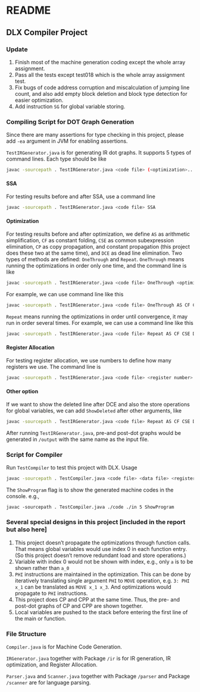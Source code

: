 # README

## DLX Compiler Project

### Update

1. Finish most of the machine generation coding except the whole array assignment.
2. Pass all the tests except test018 which is the whole array assignment test.
3. Fix bugs of code address corruption and miscalculation of jumping line count, and also add empty block deletion and block type detection for easier optimization.
4.  Add instruction `SG` for global variable storing.



### Compiling Script for DOT Graph Generation

Since there are many assertions for type checking in this project, please add `-ea` argument in JVM for enabling assertions.

`TestIRGenerator.java` is for generating IR dot graphs. It supports 5 types of command lines. Each type should be like

```bash
javac -sourcepath . TestIRGenerator.java <code file> (<optimization>...)
```



#### SSA

For testing results before and after SSA, use a command line

```bash
javac -sourcepath . TestIRGenerator.java <code file> SSA
```



#### Optimization

For testing results before and after optimization, we define `AS` as arithmetic simplification, `CF` as constant folding, `CSE` as common subexpression elimination, `CP` as copy propagation, and constant propagation (this project does these two at the same time), and `DCE` as dead line elimination. Two types of methods are defined: `OneThrough` and `Repeat`. `OneThrough` means running the optimizations in order only one time, and the command line is like

```bash
javac -sourcepath . TestIRGenerator.java <code file> OneThrough <optimizations>
```

For example, we can use command line like this

```bash
javac -sourcepath . TestIRGenerator.java <code file> OneThrough AS CF CSE DCE CP
```



`Repeat` means running the optimizations in order until convergence, it may run in order several times. For example, we can use a command line like this

```bash
javac -sourcepath . TestIRGenerator.java <code file> Repeat AS CF CSE DCE CP
```



#### Register Allocation

For testing register allocation, we use numbers to define how many registers we use. The command line is

```bash
javac -sourcepath . TestIRGenerator.java <code file> <register number>
```



#### Other option

If we want to show the deleted line after DCE and also the store operations for global variables, we can add `ShowDeleted` after other arguments, like

```bash
javac -sourcepath . TestIRGenerator.java <code file> Repeat AS CF CSE DCE CP ShowDeleted
```



After running `TestIRGenerator.java`, pre-and post-dot graphs would be generated in `/output` with the same name as the input file.



### Script for Compiler

Run `TestCompiler` to test this project with DLX. Usage

```bash
javac -sourcepath . TestCompiler.java <code file> <data file> <register number> [ShowProgram]
```

The `ShowProgram` flag is to show the generated machine codes in the console. e.g.,

```
javac -sourcepath . TestCompiler.java ./code ./in 5 ShowProgram
```





### Several special designs in this project [included in the report but also here]

1. This project doesn’t propagate the optimizations through function calls. That means global variables would use index 0 in each function entry. (So this project doesn’t remove redundant load and store operations.)
2. Variable with index 0 would not be shown with index, e.g., only `a` is to be shown rather than `a_0`
3. `PHI` instructions are maintained in the optimization. This can be done by iteratively translating single argument `PHI` to `MOVE` operation, e.g. `3: PHI x_1` can be translated as `MOVE x_1 x_3`. And optimizations would propagate to `PHI` instructions.
4. This project does CP and CPP at the same time. Thus, the pre- and post-dot graphs of CP and CPP are shown together.
5. Local variables are pushed to the stack before entering the first line of the main or function.




### File Structure

`Compiler.java` is for Machine Code Generation.

`IRGenerator.java` together with Package `/ir` is for IR generation, IR optimization, and Register Allocation.

`Parser.java` and `Scanner.java` together with Package `/parser` and Package `/scanner` are for language parsing.

